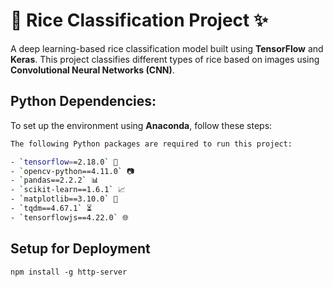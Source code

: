 # 🍚 Rice Classification Project ✨
A deep learning-based rice classification model built using **TensorFlow** and **Keras**. This project classifies different types of rice based on images using **Convolutional Neural Networks (CNN)**.

## Python Dependencies:

To set up the environment using **Anaconda**, follow these steps:

```bash
The following Python packages are required to run this project:

- `tensorflow==2.18.0` 🧠
- `opencv-python==4.11.0` 📷
- `pandas==2.2.2` 📊
- `scikit-learn==1.6.1` 📈
- `matplotlib==3.10.0` 🎨
- `tqdm==4.67.1` ⏳
- `tensorflowjs==4.22.0` 🌐
```
## Setup for Deployment
```
npm install -g http-server
```

